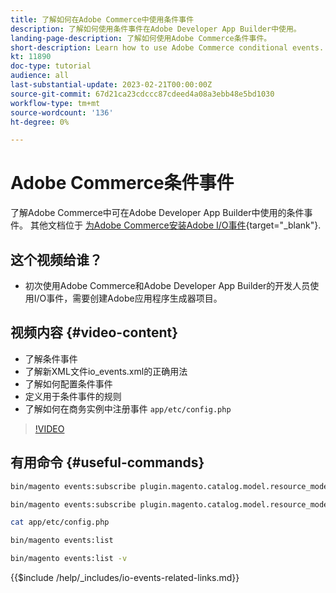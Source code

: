 ```yaml
---
title: 了解如何在Adobe Commerce中使用条件事件
description: 了解如何使用条件事件在Adobe Developer App Builder中使用。
landing-page-description: 了解如何使用Adobe Commerce条件事件。
short-description: Learn how to use Adobe Commerce conditional events.
kt: 11890
doc-type: tutorial
audience: all
last-substantial-update: 2023-02-21T00:00:00Z
source-git-commit: 67d21ca23cdccc87cdeed4a08a3ebb48e5bd1030
workflow-type: tm+mt
source-wordcount: '136'
ht-degree: 0%

---
```



# Adobe Commerce条件事件

了解Adobe Commerce中可在Adobe Developer App Builder中使用的条件事件。 其他文档位于 [为Adobe Commerce安装Adobe I/O事件](https://developer.adobe.com/commerce/events/get-started/conditional-events/){target="_blank"}.

## 这个视频给谁？

* 初次使用Adobe Commerce和Adobe Developer App Builder的开发人员使用I/O事件，需要创建Adobe应用程序生成器项目。

## 视频内容 {#video-content}

* 了解条件事件
* 了解新XML文件io_events.xml的正确用法
* 了解如何配置条件事件
* 定义用于条件事件的规则
* 了解如何在商务实例中注册事件 `app/etc/config.php`

>[!VIDEO](https://video.tv.adobe.com/v/3415806)

## 有用命令 {#useful-commands}

```bash
bin/magento events:subscribe plugin.magento.catalog.model.resource_model.product.save --fields=sku --fields=qty --fields=category_id

bin/magento events:subscribe plugin.magento.catalog.model.resource_model.product.save_low_stock --parent=plugin.magento.catalog.model.resource_model.product.save --fields=sku --fields=qty --fields=category_id --rules="qty|lessThan|20" --rules="category_id|in|3,4,5"

cat app/etc/config.php

bin/magento events:list

bin/magento events:list -v
```

{{$include /help/_includes/io-events-related-links.md}}
